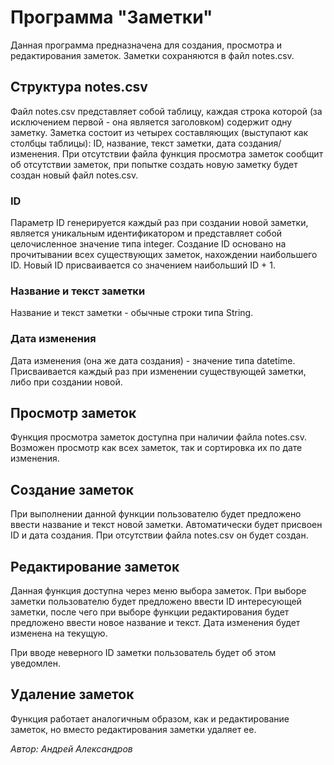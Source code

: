 # Программа "Заметки"

Данная программа предназначена для создания, просмотра и редактирования заметок. Заметки сохраняются в файл notes.csv.

## Структура notes.csv

Файл notes.csv представляет собой таблицу, каждая строка которой (за исключением первой - она является заголовком)
содержит одну заметку. Заметка состоит из четырех составляющих (выступают как столбцы таблицы): ID, название, текст
заметки, дата создания/изменения. При отсутствии файла функция просмотра заметок сообщит об отсутствии заметок, при
попытке создать новую заметку будет создан новый файл notes.csv.

### ID

Параметр ID генерируется каждый раз при создании новой заметки, является уникальным идентификатором и представляет
собой целочисленное значение типа integer. Создание ID основано на прочитывании всех существующих заметок, нахождении
наибольшего ID. Новый ID присваивается со значением наибольший ID + 1.

### Название и текст заметки

Название и текст заметки - обычные строки типа String.

### Дата изменения

Дата изменения (она же дата создания) - значение типа datetime. Присваивается каждый раз при изменении существующей
заметки, либо при создании новой.

## Просмотр заметок

Функция просмотра заметок доступна при наличии файла notes.csv. Возможен просмотр как всех заметок, так и сортировка их
по дате изменения.

## Создание заметок

При выполнении данной функции пользователю будет предложено ввести название и текст новой заметки. Автоматически будет
присвоен ID и дата создания. При отсутствии файла notes.csv он будет создан.

## Редактирование заметок

Данная функция доступна через меню выбора заметок. При выборе заметки пользователю будет предложено ввести ID
интересующей заметки, после чего при выборе функции редактирования будет предложено ввести новое название и текст. Дата
изменения будет изменена на текущую.

При вводе неверного ID заметки пользователь будет об этом уведомлен.

## Удаление заметок

Функция работает аналогичным образом, как и редактирование заметок, но вместо редактирования заметки удаляет ее.

_Автор: Андрей Александров_

